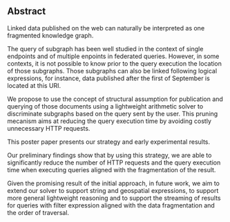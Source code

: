 ## Abstract
<!-- Context      -->
Linked data published on the web can naturally be interpreted as one fragmented knowledge graph.
<!-- Need         -->
The query of subgraph has been well studied in the context of single endpoints
and of multiple enpoints in federated queries.
However, in some contexts, it is not possible to know prior to the query execution the location
of those subgraphs.
Those subgraphs can also be linked following logical expressions,
for instance, data published after the first of September is located at this URI.
<!-- Task         -->
We propose to use the concept of structural assumption for publication
and querying of those documents using a lightweight arithmetic solver to discriminate
subgraphs based on the query sent by the user.
This pruning mecanism aims at reducing the query execution time
by avoiding costly unnecessary HTTP requests.
<!-- Object       -->
This poster paper presents our strategy and early experimental results.
<!-- Findings     -->
Our preliminary findings show that by using this strategy,
we are able to significantly reduce the number of HTTP requests and the query execution time
when executing queries aligned with the fragmentation of the result.
<!-- Conclusion   -->
Given the promising result of the initial approach, in future work, 
we aim to extend our solver to support string and geospatial expressions,
to support more general lightweight reasoning and to support the streaming of 
results for queries with filter expression aligned with the data fragmentation and the order of traversal.

